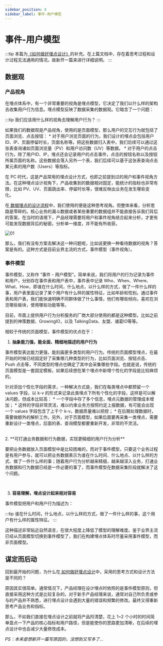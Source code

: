 ```yaml
---
sidebar_position: 4
sidebar_label: 事件-用户模型
---
```


# 事件-用户模型 

:::tip
本篇为[《如何做好埋点设计》](https://cpjlrmsc.feishu.cn/wiki/CbJjw8YeUiEWMbkrtAQckV9XnBh)的补充。在上篇文档中，存在着思考过程和设计过程无法通用的情况。故新开一篇来进行详细说明。
:::

## 数据观

### 产品视角

在埋点体系中，有一个非常重要的视角是埋点模型，它决定了我们以什么样的架构去收集用户行为信息。埋点模型反映了数据采集的数据观。它暗含了一个问题：

:::tip
我们应该用什么样的视角去理解用户行为？
:::

如果我们的数据观是产品视角，使用的是页面模型，那么用户的交互行为就包括了页面浏览、点击按钮：
    * 对于用户浏览页面的行为，我们设计的埋点会包括用户ID、IP、页面停留时长，页面名称等。把这些数据归入表中，我们后续可以通过这张表查询诸如页面浏览量（PV）和用户访问数（UV）等数据。
    * 对于用户的点击行为，除了用户ID、IP，埋点还会记录用户的点击事件，点击的按钮名称以及按钮所属页面的名称。这些数据会落入另外一个表，我们后续可以基于这张表查询点击某元素的用户数（Users）等指标。



在 PC 时代，这是产品常用的埋点设计方式，也即之前提到过的用户和事件视角方法。在这种埋点设计视角下，产品收集到的数据相对固定，能统计的指标也非常有限，比如 PV、UV、页面跳出率、停留时长等，很难反映出业务在发生哪些变化。



在[ 数据埋点的设计流程](https://cpjlrmsc.feishu.cn/wiki/SWWNwlzu2ii1YLkhUvOc6I6OnVl)中，我们使用的便是这种思考视角。但整体来看，分析思路是零碎的。核心业务的漏斗数据或者某些重要的数据组并不能直接告诉我们背后的答案，在当时的语境下，产品经理需要将用户和事件视角结合起来分析，才更有可能发现数据背后的秘密。分析单一维度，并不能有所收获。

![01](\img\event-user-model_images\01.png)

那么，我们有没有方案去解决这一种问题呢，比如说更换一种看待数据的视角？答案是有的。这种方式是目前业界主流的方式，事件模型（事件视角）。

### 事件模型

事件模型，又称作 “事件 - 用户模型”。简单来说，我们将用户的行为记录为事件和用户，分别存在事件表和用户表中，事件表中记录 Who、When、Where、What、How，即谁在什么时间，什么地点，以什么样的方式，做了一件什么样的事，用户表里面记录了某个用户有什么样的属性特征，比如年龄和性别。通过事件表和用户表，我们能快速明确不同群体做了什么事情，他们有哪些倾向，喜欢在浏览哪些板块，使用哪些功能等等。



目前，市面上提供用户行为分析服务的厂商大部分使用的都是这种模型。比如之前提到的神策数据、GrowingIO，以及 TalkingData、友盟、诸葛IO等等。



相较于传统的页面模型，事件模型的优点在于：

1. **抽象能力强，能全面、精细地描述的用户行为**

事件模型表达能力更强，能刻画更多类型的用户行为。传统的页面模型埋点，在最开始的时候已经固定好了采集哪几种类型的行为，比如页面浏览、按钮点击、Push 点击等，不同类型的埋点也确定了其中会采集哪些字段。也就是说，传统的页面模型是一套固定模板，如果后续想在某个埋点中新增个性化的字段是比较麻烦的。



针对添加个性化字段的需求，一种解决方式是，我们在每类埋点中都预留一个 values 字段，以 k-v 的形式来记录此类埋点下所有个性化的字段，这样是可以解决问题，但成本比较高：
    * 一个字段中存了多个信息，埋点元数据的管理成本增加；
    * 这样的字段非常灵活，难以约束业务方按照约定上报数据，有可能会出现一个 values 字段包含了上千个 k-v，数据质量难以把控；
    * 在后期处理数据时，需要做额外的解析工作。另外，对于页面模型，如果后面要再采集一类埋点，需要重新设计一类埋点，后面的表、查询模型都要重新开发，非常的不灵活。

<br/>
2. **可打通业务数据和行为数据，实现更精细的用户行为分析**

要把业务数据放入页面模型中是比较困难的，而对于事件模型，只要这个业务过程是有用户参与，就可以把业务数据表示为谁在什么时间、什么地点、以什么样的方式、做了一件什么样的事；随着用户行为分析越来精细，越来越深入业务，打通业务数据和行为数据已经是一件必要的事了，而事件模型在数据采集阶段就解决了这个问题。

<br/>

3. **容易理解，埋点设计起来相对容易**

事件模型把用户和用户行为描述为：

:::tip
谁在什么时间，什么地点，以什么样的方式，做了一件什么样的事，这个用户有什么样的属性特征。
:::

这种描述非常贴近自然语言，在很大程度上降低了模型的理解难度。鉴于业界主流已经从页面模型切换到事件模型了，我们在构建埋点体系时尽量采用事件模型，而非页面模型。

## 谋定而后动

回到最开始的问题，为什么在[ 如何做好埋点设计](https://cpjlrmsc.feishu.cn/wiki/CbJjw8YeUiEWMbkrtAQckV9XnBh)中，采用的思考方式和设计方法是不同的？



原因其实很简单。通常情况下，产品经理在设计埋点时依照的是事件模型原则，但直接采用这种方式是比较复杂的。对于新手产品经理来说，通常对自己所负责或参与的产品并不熟悉，进行埋点设计会遇到大量的错误和频繁的修改。最终又得重新思考产品业务和指标。



那么，不如我们直接在埋点设计之前就将产品捋清楚，花上 1\~2 个小时的时间简单盘点一下产品的核心指标和用户路径，但是能使你的思路更加清晰，在后续的埋点设计中也会减少大量修改成本。



*PS：本来是想新开一篇写原因的，没想到又写多了...*

